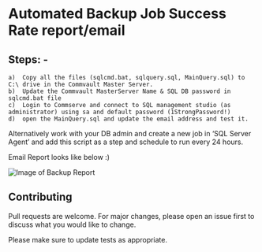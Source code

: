 # Automated Backup Job Success Rate report/email

## Steps: - 
```
a)	Copy all the files (sqlcmd.bat, sqlquery.sql, MainQuery.sql) to C:\ drive in the Commvault Master Server.
b)	Update the Commvault MasterServer Name & SQL DB password in sqlcmd.bat file
c)	Login to Commserve and connect to SQL management studio (as administrator) using sa and default password (1StrongPassword!)
d)	open the MainQuery.sql and update the email address and test it.
```
Alternatively work with your DB admin and create a new job in ‘SQL Server Agent’ and add this script as a step and schedule to run every 24 hours.

Email Report looks like below :)

![Image of Backup Report](https://octodex.github.com/images/yaktocat.png)

## Contributing
Pull requests are welcome. For major changes, please open an issue first to discuss what you would like to change.

Please make sure to update tests as appropriate.
